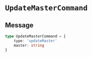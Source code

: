 # `UpdateMasterCommand`

## Message

```ts
type UpdateMasterCommand = {
    type: 'updateMaster'
    master: string
}
```
